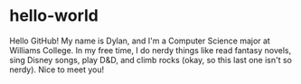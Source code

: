 # hello-world
Hello GitHub! My name is Dylan, and I'm a Computer Science major at Williams College. In my free time, I do nerdy things like read fantasy novels, sing Disney songs, play D&D, and climb rocks (okay, so this last one isn't so nerdy). Nice to meet you!
